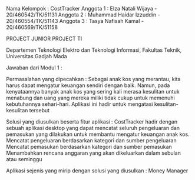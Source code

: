 Nama Kelompok : CostTracker
Anggota 1 : Elza Natali Wijaya - 20/460542/TK/51131
Anggota 2 : Muhammad Haidar Izzuddin - 20/460554/TK/51143
Anggota 3 : Tasya Nafisah Kamal - 20/460569/TK/51158

PROJECT JUNIOR PROJECT TI

Departemen Teknologi Elektro dan Teknologi Informasi, Fakultas Teknik, Universitas Gadjah Mada

Jawaban dari Modul 1 :

Permasalahan yang dipecahkan :
Sebagai anak kos yang merantau, kita harus dapat mengatur keuangan sendiri dengan baik. Namun, pada kenyataannya banyak anak kos yang sering kali merasa kesulitan untuk menabung dan uang yang mereka miliki tidak cukup untuk memenuhi kebutuhannya sehari-hari. Aplikasi ini hadir untuk mengatasi kesulitan-kesulitan tersebut

Solusi yang diusulkan beserta fitur aplikasi :
CostTracker hadir dengan sebuah aplikasi desktop yang dapat mencatat seluruh pengeluaran dan pemasukan yang dilakukan untuk membantu mengatur keuangan anak kos.
Mencatat pengeluaran berdasarkan kategori dan sumber pengeluaran
Mencatat pemasukan berdasarkan kategori dan sumber pemasukan
Menambahkan rencana anggaran yang akan dikeluarkan dalam sebulan atau seminggu

Aplikasi sejenis yang mirip dengan solusi yang diusulkan :
Money Manager
